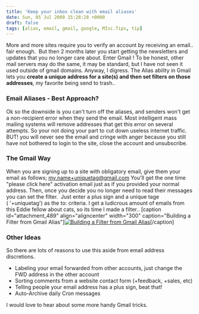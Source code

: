 ```yaml
---
title: 'Keep your inbox clean with email aliases'
date: Sun, 05 Jul 2009 15:28:28 +0000
draft: false
tags: [alias, email, gmail, google, MIsc.Tips, tip]
---
```


More and more sites require you to verify an account by receiving an email.. fair enough.  But then 2 months later you start getting the newsletters and updates that you no longer care about. Enter Gmail ! To be honest, other mail servers may do the same, it may be standard, but I have not seen it used outside of gmail domains. Anyway, I digress. The Alias ability in Gmail lets you **create a unique address for a site(s) and then set filters on those addresses**, my favorite being send to trash..

### Email Aliases - Best Approach?

Ok so the downside is you can't turn off the aliases, and senders won't get a non-recipient error when they send the email. Most intelligent mass mailing systems will remove addresses that get this error on several attempts. So your not doing your part to cut down useless internet traffic. BUT! you will never see the email and cringe with anger because you still have not bothered to login to the site, close the account and unsubscribe.

### The Gmail Way

When you are signing up to a site with obligatory email, give them your email as follows; [my.name+uniquetag@gmail.com](mailto:my.name+uniquetag@gmail.com) You'll get the one time "please click here" activation email just as if you provided your normal address. Then, once you decide you no longer need to read their messages you can set the filter.  Just enter a plus sign and a unique tage ( '+uniquetag') as the to: criteria. I get a ludicrous amount of emails from this Eddie fellow about cats, so its time I made a filter.. [caption id="attachment_489" align="aligncenter" width="300" caption="Building a Filter from Gmail Alias"][![Building a Filter from Gmail Alias](https://blog.edwardawebb.com/wp-content/uploads/2009/07/gmail_alias-300x89.jpg "gmail_alias")](https://blog.edwardawebb.com/wp-content/uploads/2009/07/gmail_alias.jpg)[/caption]

### Other Ideas

So there are lots of reasons to use this aside from email address discretions.

*   Labeling your email forwarded from other accounts, just change the FWD address in the other account
*   Sorting comments from a website contact form (+feedback, +sales, etc)
*   Telling people your email address has a plus sign, beat that!
*   Auto-Archive daily Cron messages

I would love to hear about some more handy Gmail tricks.
